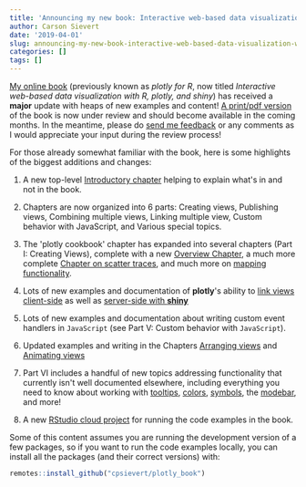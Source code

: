 ```yaml
---
title: 'Announcing my new book: Interactive web-based data visualization with R, plotly, and shiny'
author: Carson Sievert
date: '2019-04-01'
slug: announcing-my-new-book-interactive-web-based-data-visualization-with-r-plotly-and-shiny
categories: []
tags: []
---
```


[My online book](https://plotly-r.com) (previously known as _plotly for R_, now titled _Interactive web-based data visualization with R, plotly, and shiny_) has received a **major** update with heaps of new examples and content! [A print/pdf version](https://plotly-r.com/plotly_book.pdf) of the book is now under review and should become available in the coming months. In the meantime, please do [send me feedback](mailto:cpsievert1@gmail.com) or any comments as I would appreciate your input during the review process! 

For those already somewhat familiar with the book, here is some highlights of the biggest additions and changes:

1. A new top-level [Introductory chapter](https://plotly-r.com.com/introduction.html) helping to explain what's in and not in the book.

2. Chapters are now organized into 6 parts: Creating views, Publishing views, Combining multiple views, Linking multiple view, Custom behavior with JavaScript, and Various special topics.

3. The 'plotly cookbook' chapter has expanded into several chapters (Part I: Creating Views), complete with a new [Overview Chapter](https://plotly-r.com.com/overview.html), a much more complete [Chapter on scatter traces](https://plotly-r.com.com/scatter-traces.html), and much more on [mapping functionality](https://plotly-r.com.com/maps.html). 

4. Lots of new examples and documentation of **plotly**'s ability to [link views client-side](https://plotly-r.com.com/client-side-linking.html) as well as [server-side with **shiny**](https://plotly-r.com.com/linking-server-side.html)

5. Lots of new examples and documentation about writing custom event handlers in `JavaScript` (see Part V: Custom behavior with `JavaScript`).

6. Updated examples and writing in the Chapters [Arranging views](https://plotly-r.com/arranging-views.html) and [Animating views](https://plotly-r.com/animating-views.html)

7. Part VI includes a handful of new topics addressing functionality that currently isn't well documented elsewhere, including everything you need to know about working with [tooltips](https://plotly-r.com.com/controlling-tooltips.html), [colors](https://plotly-r.com.com/working-with-colors.html), [symbols](https://plotly-r.com.com/working-with-symbols.html), the [modebar](https://plotly-r.com.com/control-modebar.html), and more!

8. A new [RStudio cloud project](https://bit.ly/plotly-book-cloud) for running the code examples in the book.

Some of this content assumes you are running the development version of a few packages, so if you want to run the code examples locally, you can install all the packages (and their correct versions) with:

```r
remotes::install_github("cpsievert/plotly_book")
```